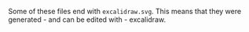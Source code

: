 Some of these files end with `excalidraw.svg`. This means that they were generated - and can be edited with - excalidraw.